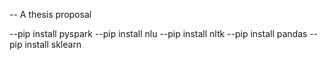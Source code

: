 -- A thesis proposal

--pip install pyspark
--pip install nlu
--pip install nltk
--pip install pandas
--pip install sklearn

